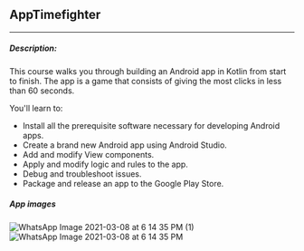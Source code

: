 ## AppTimefighter
---
##### Description:

This course walks you through building an Android app in Kotlin from start to finish.
The app is a game that consists of giving the most clicks in less than 60 seconds.


You'll learn to:
- Install all the prerequisite software necessary for developing Android apps.
- Create a brand new Android app using Android Studio.
- Add and modify View components.
- Apply and modify logic and rules to the app.
- Debug and troubleshoot issues.
- Package and release an app to the Google Play Store.

##### App images

![WhatsApp Image 2021-03-08 at 6 14 35 PM (1)](https://user-images.githubusercontent.com/40369934/110492947-22bbc180-80b8-11eb-90bc-53771f6f6aba.jpeg)
![WhatsApp Image 2021-03-08 at 6 14 35 PM](https://user-images.githubusercontent.com/40369934/110494391-3287d580-80b9-11eb-9942-8050c52bcce6.jpeg)



